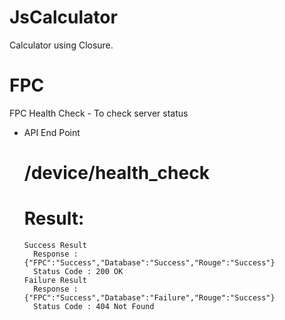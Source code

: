 # JsCalculator
Calculator using Closure.

# FPC
FPC Health Check - To check server status
  * API End Point
     # <yourDomain>/device/health_check
     # Result:
        Success Result 
          Response : {"FPC":"Success","Database":"Success","Rouge":"Success"} 
          Status Code : 200 OK
        Failure Result
          Response : {"FPC":"Success","Database":"Failure","Rouge":"Success"} 
          Status Code : 404 Not Found
